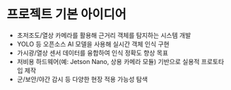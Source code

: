 # 프로젝트 기본 아이디어

- 초저조도/열상 카메라를 활용해 근거리 객체를 탐지하는 시스템 개발
- YOLO 등 오픈소스 AI 모델을 사용해 실시간 객체 인식 구현
- 가시광/열상 센서 데이터를 융합하여 인식 정확도 향상 목표
- 저비용 하드웨어(예: Jetson Nano, 상용 카메라 모듈) 기반으로 실용적 프로토타입 제작
- 군/보안/야간 감시 등 다양한 현장 적용 가능성 탐색
